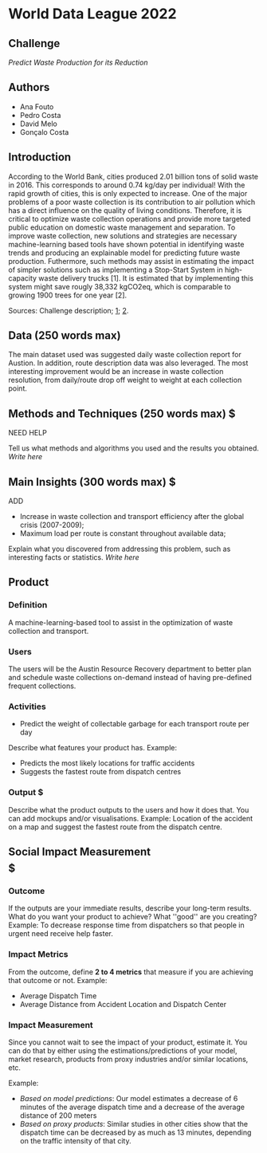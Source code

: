 # World Data League 2022

## Challenge
*Predict Waste Production for its Reduction*


## Authors
* Ana Fouto
* Pedro Costa
* David Melo
* Gonçalo Costa

## Introduction


According to the World Bank, cities produced 2.01 billion tons of solid waste in 2016. 
This corresponds to around 0.74 kg/day per individual! With the rapid growth of cities, 
this is only expected to increase. One of the major problems of a poor waste collection is its contribution to air pollution which 
has a direct influence on the quality of living conditions. Therefore, it is critical to optimize waste collection
operations and provide more targeted public education on domestic waste management and separation.
To improve waste collection, new solutions and strategies are necessary machine-learning based tools have shown potential in identifying waste trends and producing an
explainable model for predicting future waste production. Futhermore, such methods may assist 
in estimating the impact of simpler solutions such as implementing a Stop-Start System in 
high-capacity waste delivery trucks [1]. It is estimated that by implementing this system 
might save rougly 38,332 kgCO2eq, which is comparable to growing 1900 trees for one year [2].

Sources: Challenge description; [1](https://mdpi-res.com/d_attachment/recycling/recycling-05-00025/article_deploy/recycling-05-00025.pdf); 
[2](https://www.climateneutralgroup.com/en/news/what-exactly-is-1-tonne-of-co2/).

## Data (250 words max)


The main dataset used was suggested daily waste collection report for Austion. In addition, route description data was also leveraged. The most interesting improvement would be an increase in waste collection resolution, from daily/route drop off weight to weight at each collection point.

## Methods and Techniques (250 words max) $

NEED HELP

Tell us what methods and algorithms you used and the results you obtained.
*Write here*

## Main Insights (300 words max) $

ADD
* Increase in waste collection and transport efficiency after the global crisis (2007-2009);
* Maximum load per route is constant throughout available data;

Explain what you discovered from addressing this problem, such as interesting facts or statistics.
*Write here*

##  Product
### Definition
A machine-learning-based tool to assist in the optimization of waste collection and transport.

### Users 
The users will be the Austin Resource Recovery department to better plan and schedule waste collections on-demand instead of having pre-defined frequent collections.

### Activities 
* Predict the weight of collectable garbage for each transport route per day

Describe what features your product has.
Example:
* Predicts the most likely locations for traffic accidents
* Suggests the fastest route from dispatch centres

### Output $
Describe what the product outputs to the users and how it does that. You can add mockups and/or visualisations.
Example: Location of the accident on a map and suggest the fastest route from the dispatch centre.

## Social Impact Measurement $$$$$
### Outcome
If the outputs are your immediate results, describe your long-term results. What do you want your product to achieve? What ''good'' are you creating?
Example: To decrease response time from dispatchers so that people in urgent need receive help faster.

### Impact Metrics
From the outcome, define **2 to 4 metrics** that measure if you are achieving that outcome or not.
Example:
* Average Dispatch Time
* Average Distance from Accident Location and Dispatch Center

### Impact Measurement
Since you cannot wait to see the impact of your product, estimate it. You can do that by either using the estimations/predictions of your model, market research, products from proxy industries and/or similar locations, etc.

Example:
* *Based on model predictions*: Our model estimates a decrease of 6 minutes of the average dispatch time and a decrease of the average distance of 200 meters
* *Based on proxy products*: Similar studies in other cities show that the dispatch time can be decreased by as much as 13 minutes, depending on the traffic intensity of that city.